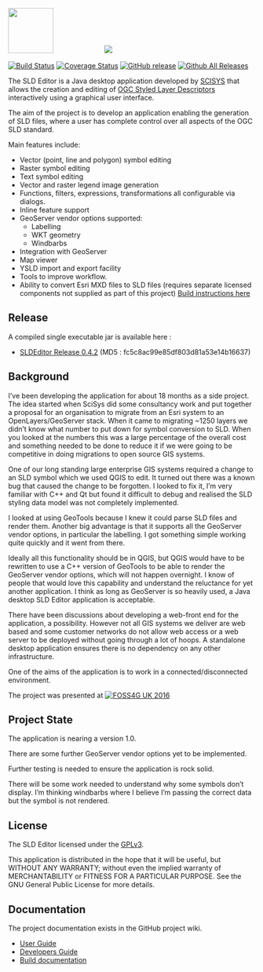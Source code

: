 <img src="https://github.com/robward-scisys/sldeditor/blob/master/doc/img/sldeditor-logo.png" height="92">
<a href="http://gis.scisys.co.uk"><img src="http://www.scisys.co.uk/storage/template/img/logo-scisys.jpg" hspace="100"></a>

[![Build Status](https://img.shields.io/travis/robward-scisys/sldeditor/master.svg)](https://travis-ci.org/robward-scisys/sldeditor)
[![Coverage Status](https://img.shields.io/coveralls/robward-scisys/sldeditor/master.svg)](https://coveralls.io/github/robward-scisys/sldeditor?branch=master)
[![GitHub release](https://img.shields.io/github/release/robward-scisys/sldeditor.svg)](https://github.com/robward-scisys/sldeditor/releases/download/v0.4.2/SLDEditor.jar)
[![Github All Releases](https://img.shields.io/github/downloads/robward-scisys/sldeditor/total.svg)](https://github.com/robward-scisys/sldeditor/releases/download/v0.4.2/SLDEditor.jar)

The SLD Editor is a Java desktop application developed by [SCISYS](http://gis.scisys.co.uk) that allows the creation and editing of [OGC Styled Layer Descriptors](http://www.opengeospatial.org/standards/sld) interactively using a graphical user interface.<p>

The aim of the project is to develop an application enabling the generation of SLD files, where a user has complete control over all aspects of the OGC SLD standard.<p>
<p>

Main features include:
* Vector (point, line and polygon) symbol editing
* Raster symbol editing
* Text symbol editing
* Vector and raster legend image generation
* Functions, filters, expressions, transformations all configurable via dialogs.
* Inline feature support
* GeoServer vendor options supported:
  * Labelling
  * WKT geometry
  * Windbarbs
* Integration with GeoServer
* Map viewer
* YSLD import and export facility
* Tools to improve workflow.
* Ability to convert Esri MXD files to SLD files (requires separate licensed components not supplied as part of this project) [Build instructions here](https://github.com/robward-scisys/sldeditor/wiki/generatesld)

## Release
A compiled single executable jar is available here :
* [SLDEditor Release 0.4.2](https://github.com/robward-scisys/sldeditor/releases/download/v0.4.2/SLDEditor.jar) (MD5 : fc5c8ac99e85df803d81a53e14b16637)

## Background
I’ve been developing the application for about 18 months as a side project. The idea started when SciSys did some consultancy work and put together a proposal for an organisation to migrate from an Esri system to an OpenLayers/GeoServer stack. When it came to migrating ~1250 layers we didn’t know what number to put down for symbol conversion to SLD.  When you looked at the numbers this was a large percentage of the overall cost and something needed to be done to reduce it if we were going to be competitive in doing migrations to open source GIS systems.

One of our long standing large enterprise GIS systems required a change to an SLD symbol which we used QGIS to edit. It turned out there was a known bug that caused the change to be forgotten.  I looked to fix it, I’m very familiar with C++ and Qt but found it difficult to debug and realised the SLD styling data model was not completely implemented.

I looked at using GeoTools because I knew it could parse SLD files and render them. Another big advantage is that it supports all the GeoServer vendor options, in particular the labelling.  I got something simple working quite quickly and it went from there.

Ideally all this functionality should be in QGIS, but QGIS would have to be rewritten to use a C++ version of GeoTools to be able to render the GeoServer vendor options, which will not happen overnight.  I know of people that would love this capability and understand the reluctance for yet another application.  I think as long as GeoServer is so heavily used, a Java desktop SLD Editor application is acceptable.

There have been discussions about developing a web-front end for the application, a possibility. However not all GIS systems we deliver are web based and some customer networks do not allow web access or a web server to be deployed without going through a lot of hoops.  A standalone desktop application ensures there is no dependency on any other infrastructure.

One of the aims of the application is to work in a connected/disconnected environment.

The project was presented at [![FOSS4G UK 2016](http://uk.osgeo.org/foss4guk2016/images/foss4guk_2016_logo.png)](http://uk.osgeo.org/foss4guk2016/)

## Project State
The application is nearing a version 1.0.<p>

There are some further GeoServer vendor options yet to be implemented.

Further testing is needed to ensure the application is rock solid.

There will be some work needed to understand why some symbols don’t display. I’m thinking windbarbs where I believe I’m passing the correct data but the symbol is not rendered.

## License
The SLD Editor licensed under the [GPLv3](http://www.gnu.org/licenses/gpl-3.0.html).

This application is distributed in the hope that it will be useful, but WITHOUT ANY WARRANTY; without even the implied warranty of
MERCHANTABILITY or FITNESS FOR A PARTICULAR PURPOSE.  See the GNU General Public License for more details.

## Documentation
The project documentation exists in the GitHub project wiki.

- [User Guide](https://github.com/robward-scisys/sldeditor/wiki/userguide)
- [Developers Guide](https://github.com/robward-scisys/sldeditor/wiki/devguide)
- [Build documentation](https://github.com/robward-scisys/sldeditor/wiki/build)
